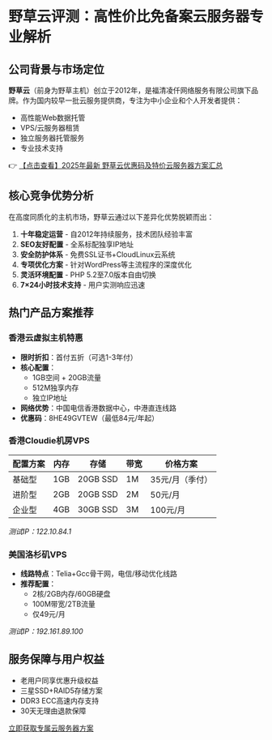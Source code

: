 # 野草云评测：高性价比免备案云服务器专业解析

## 公司背景与市场定位

**野草云**（前身为野草主机）创立于2012年，是福清凌仟网络服务有限公司旗下品牌。作为国内较早一批云服务提供商，专注为中小企业和个人开发者提供：

- 高性能Web数据托管
- VPS/云服务器租赁
- 独立服务器托管服务
- 专业技术支持

👉 [【点击查看】2025年最新 野草云优惠码及特价云服务器方案汇总](https://bit.ly/yecaoyun)

## 核心竞争优势分析

在高度同质化的主机市场，野草云通过以下差异化优势脱颖而出：

1. **十年稳定运营** - 自2012年持续服务，技术团队经验丰富
2. **SEO友好配置** - 全系标配独享IP地址
3. **安全防护体系** - 免费SSL证书+CloudLinux云系统
4. **专项优化方案** - 针对WordPress等主流程序的深度优化
5. **灵活环境配置** - PHP 5.2至7.0版本自由切换
6. **7×24小时技术支持** - 用户实测响应迅速

## 热门产品方案推荐

### 香港云虚拟主机特惠
- **限时折扣**：首付五折（可选1-3年付）
- **核心配置**：
  - 1GB空间 + 20GB流量
  - 512M独享内存
  - 独立IP地址
- **网络优势**：中国电信香港数据中心，中港直连线路
- **优惠码**：8HE49GVTEW（最低84元/年起）

### 香港Cloudie机房VPS
| 配置方案       | 内存   | 存储  | 带宽 | 价格方案          |
|----------------|--------|-------|------|-------------------|
| 基础型         | 1GB    | 20GB SSD | 1M   | 35元/月（季付）   |
| 进阶型         | 2GB    | 20GB SSD | 2M   | 50元/月           |
| 企业型         | 4GB    | 30GB SSD | 3M   | 100元/月          |

*测试IP：122.10.84.1*

### 美国洛杉矶VPS
- **线路特点**：Telia+Gcc骨干网，电信/移动优化线路
- **推荐配置**：
  - 2核/2GB内存/60GB硬盘
  - 100M带宽/2TB流量
  - 仅49元/月

*测试IP：192.161.89.100*

## 服务保障与用户权益
- 老用户同享优惠升级权益
- 三星SSD+RAID5存储方案
- DDR3 ECC高速内存支持
- 30天无理由退款保障

[立即获取专属云服务器方案](https://bit.ly/yecaoyun)